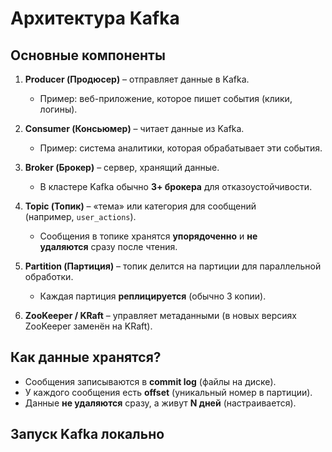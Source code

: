 # Архитектура Kafka

## Основные компоненты

1. **Producer (Продюсер)** – отправляет данные в Kafka.    
    - Пример: веб-приложение, которое пишет события (клики, логины).
	
2. **Consumer (Консьюмер)** – читает данные из Kafka.
    - Пример: система аналитики, которая обрабатывает эти события.
	
3. **Broker (Брокер)** – сервер, хранящий данные.
    - В кластере Kafka обычно **3+ брокера** для отказоустойчивости.
	
4. **Topic (Топик)** – «тема» или категория для сообщений (например, `user_actions`).
    - Сообщения в топике хранятся **упорядоченно** и **не удаляются** сразу после чтения.
	
5. **Partition (Партиция)** – топик делится на партиции для параллельной обработки.
    - Каждая партиция **реплицируется** (обычно 3 копии).
	
6. **ZooKeeper / KRaft** – управляет метаданными (в новых версиях ZooKeeper заменён на KRaft).

## Как данные хранятся?
- Сообщения записываются в **commit log** (файлы на диске).
- У каждого сообщения есть **offset** (уникальный номер в партиции).
- Данные **не удаляются** сразу, а живут **N дней** (настраивается).

## Запуск Kafka локально

```yaml

```